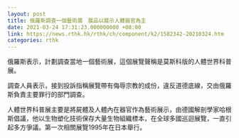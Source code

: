 ```yaml
---
layout: post
title: 俄羅斯調查一個藝術展　展品以展示人體器官為主
date: 2021-03-24 17:31:23.000000000 +08:00
link: https://news.rthk.hk/rthk/ch/component/k2/1582342-20210324.htm
categories: rthk
---
```


俄羅斯表示，計劃調查當地一個藝術展，這個展覽聲稱是莫斯科版的人體世界科普展。

調查人員表示，接到投訴指稱展覽帶有侮辱宗教的成份，違反道德底線，交由俄羅斯負責主要罪行的部門調查。

人體世界科普展主要是將屍體及人體內在器官作為藝術展示，由德國解剖學家哈根斯倡議，他以生物塑化技術保存大量生物組織標本，在全球多國巡迴展覽，一直引起多方爭議。第一次相關展覽1995年在日本舉行。
